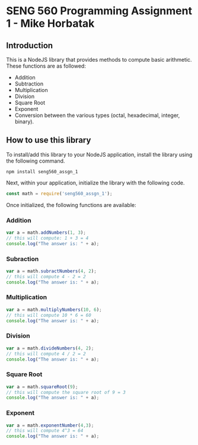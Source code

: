# SENG 560 Programming Assignment 1 - Mike Horbatak

## Introduction
This is a NodeJS library that provides methods to compute basic arithmetic. These functions are as followed: 

- Addition
- Subtraction
- Multiplication
- Division
- Square Root
- Exponent
- Conversion between the various types (octal, hexadecimal, integer, binary).

## How to use this library

To install/add this library to your NodeJS application, install the library using the following command.
``` npm
npm install seng560_assgn_1
```

Next, within your application, initialize the library with the following code.

``` javascript
const math = require('seng560_assgn_1');
```
Once initialized, the following functions are available:

### Addition

``` javascript
var a = math.addNumbers(1, 3);
// this will compute: 1 + 3 = 4
console.log("The answer is: " + a);
```

### Subraction

``` javascript
var a = math.subractNumbers(4, 2);
// this will compute 4 - 2 = 2
console.log("The answer is: " + a);
```

### Multiplication

``` javascript
var a = math.multiplyNumbers(10, 6);
// this will compute 10 * 6 = 60
console.log("The answer is: " + a);
```

### Division

``` javascript
var a = math.divideNumbers(4, 2);
// this will compute 4 / 2 = 2
console.log("The answer is: " + a);
```

### Square Root

``` javascript
var a = math.squareRoot(9);
// this will compute the square root of 9 = 3
console.log("The answer is: " + a);
```

### Exponent

``` javascript
var a = math.exponentNumber(4,3);
// this will compute 4^3 = 64
console.log("The answer is: " + a);
```